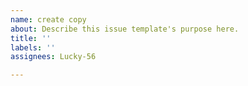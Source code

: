 ```yaml
---
name: create copy
about: Describe this issue template's purpose here.
title: ''
labels: ''
assignees: Lucky-56

---
```



